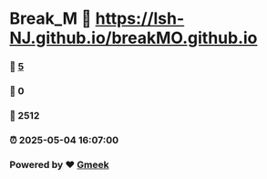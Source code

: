 # Break_M :link: https://lsh-NJ.github.io/breakMO.github.io 
### :page_facing_up: [5](https://lsh-NJ.github.io/breakMO.github.io/tag.html) 
### :speech_balloon: 0 
### :hibiscus: 2512 
### :alarm_clock: 2025-05-04 16:07:00 
### Powered by :heart: [Gmeek](https://github.com/Meekdai/Gmeek)
